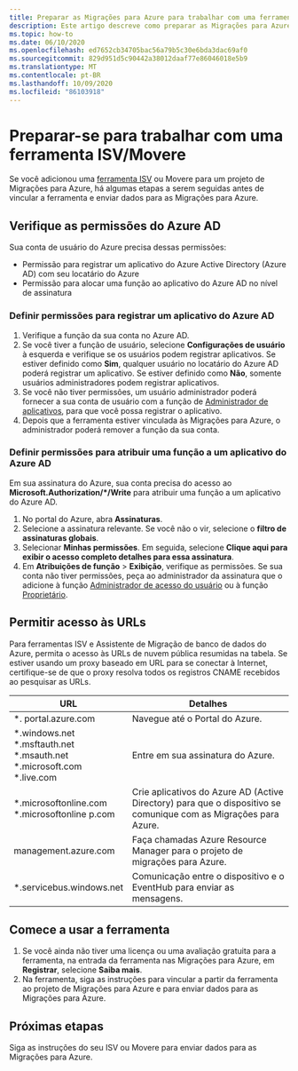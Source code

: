 ```yaml
---
title: Preparar as Migrações para Azure para trabalhar com uma ferramenta ISV/Movere
description: Este artigo descreve como preparar as Migrações para Azure para trabalhar com uma ferramenta ISV ou um Movere e, em seguida, como começar a usar a ferramenta.
ms.topic: how-to
ms.date: 06/10/2020
ms.openlocfilehash: ed7652cb34705bac56a79b5c30e6bda3dac69af0
ms.sourcegitcommit: 829d951d5c90442a38012daaf77e86046018e5b9
ms.translationtype: MT
ms.contentlocale: pt-BR
ms.lasthandoff: 10/09/2020
ms.locfileid: "86103918"
---
```

# <a name="prepare-to-work-with-an-isv-tool-or-movere"></a>Preparar-se para trabalhar com uma ferramenta ISV/Movere

Se você adicionou uma [ferramenta ISV](migrate-services-overview.md#isv-integration) ou Movere para um projeto de Migrações para Azure, há algumas etapas a serem seguidas antes de vincular a ferramenta e enviar dados para as Migrações para Azure. 

## <a name="check-azure-ad-permissions"></a>Verifique as permissões do Azure AD

Sua conta de usuário do Azure precisa dessas permissões:

- Permissão para registrar um aplicativo do Azure Active Directory (Azure AD) com seu locatário do Azure
- Permissão para alocar uma função ao aplicativo do Azure AD no nível de assinatura


### <a name="set-permissions-to-register-an-azure-ad-app"></a>Definir permissões para registrar um aplicativo do Azure AD

1. Verifique a função da sua conta no Azure AD.
2. Se você tiver a função de usuário, selecione **Configurações de usuário** à esquerda e verifique se os usuários podem registrar aplicativos. Se estiver definido como **Sim**, qualquer usuário no locatário do Azure AD poderá registrar um aplicativo. Se estiver definido como **Não**, somente usuários administradores podem registrar aplicativos.   
3. Se você não tiver permissões, um usuário administrador poderá fornecer a sua conta de usuário com a função de [Administrador de aplicativos](../active-directory/users-groups-roles/directory-assign-admin-roles.md#application-administrator), para que você possa registrar o aplicativo.
4. Depois que a ferramenta estiver vinculada às Migrações para Azure, o administrador poderá remover a função da sua conta.

### <a name="set-permissions-to-assign-a-role-to-an-azure-ad-app"></a>Definir permissões para atribuir uma função a um aplicativo do Azure AD
 
Em sua assinatura do Azure, sua conta precisa do acesso ao **Microsoft.Authorization/*/Write** para atribuir uma função a um aplicativo do Azure AD. 

1. No portal do Azure, abra **Assinaturas**.
2. Selecione a assinatura relevante. Se você não o vir, selecione o **filtro de assinaturas globais**. 
3. Selecionar **Minhas permissões**. Em seguida, selecione **Clique aqui para exibir o acesso completo detalhes para essa assinatura**.
4. Em **Atribuições de função** > **Exibição**, verifique as permissões. Se sua conta não tiver permissões, peça ao administrador da assinatura que o adicione à função [Administrador de acesso do usuário](../role-based-access-control/built-in-roles.md#user-access-administrator) ou à função [Proprietário](../role-based-access-control/built-in-roles.md#owner).

## <a name="allow-access-to-urls"></a>Permitir acesso às URLs

Para ferramentas ISV e Assistente de Migração de banco de dados do Azure, permita o acesso às URLs de nuvem pública resumidas na tabela. Se estiver usando um proxy baseado em URL para se conectar à Internet, certifique-se de que o proxy resolva todos os registros CNAME recebidos ao pesquisar as URLs. 

**URL** | **Detalhes**
--- | ---
*. portal.azure.com  | Navegue até o Portal do Azure. 
*.windows.net<br/> *.msftauth.net<br/> *.msauth.net <br/> *.microsoft.com<br/> *.live.com   | Entre em sua assinatura do Azure. 
*.microsoftonline.com<br/> *.microsoftonline p.com | Crie aplicativos do Azure AD (Active Directory) para que o dispositivo se comunique com as Migrações para Azure. 
management.azure.com | Faça chamadas Azure Resource Manager para o projeto de migrações para Azure.
*.servicebus.windows.net | Comunicação entre o dispositivo e o EventHub para enviar as mensagens.


## <a name="start-using-the-tool"></a>Comece a usar a ferramenta

1. Se você ainda não tiver uma licença ou uma avaliação gratuita para a ferramenta, na entrada da ferramenta nas Migrações para Azure, em **Registrar**, selecione **Saiba mais**.
2. Na ferramenta, siga as instruções para vincular a partir da ferramenta ao projeto de Migrações para Azure e para enviar dados para as Migrações para Azure.

## <a name="next-steps"></a>Próximas etapas

Siga as instruções do seu ISV ou Movere para enviar dados para as Migrações para Azure.

   
